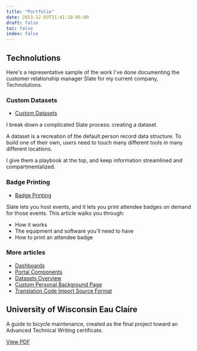 ```yaml
---
title: "Portfolio"
date: 2023-12-03T11:41:18-05:00
draft: false
toc: false
index: false
---
```


## Technolutions

Here's a representative sample of the work I've done documenting the customer relationship manager Slate for my current company, Technolutions. 

### Custom Datasets

- [Custom Datasets](https://knowledge.technolutions.com/hc/en-us/articles/360033050652-Creating-a-Custom-Dataset)

I break down a complicated Slate process: creating a dataset. 

A dataset is a recreation of the default person record data structure. To build one of their own, users need to touch many different tools in many different locations. 

I give them a playbook at the top, and keep information streamlined and compartmentalized. 

### Badge Printing

- [Badge Printing](https://knowledge.technolutions.com/hc/en-us/articles/9191589346331)

Slate lets you host events, and it lets you print attendee badges on demand for those events. This article walks you through:

- How it works
- The equipment and software you'll need to have
- How to print an attendee badge

### More articles

- [Dashboards](https://knowledge.technolutions.com/hc/en-us/articles/360032819152)
- [Portal Components](https://knowledge.technolutions.com/hc/en-us/articles/16516391511579)
- [Datasets Overview](https://knowledge.technolutions.net/v1/docs/en/datasets-overview)
- [Custom Personal Background Page](https://knowledge.technolutions.com/hc/en-us/articles/4709679781275) 
- [Translation Code Import Source Format](https://knowledge.technolutions.com/hc/en-us/articles/360032920032)

## University of Wisconsin Eau Claire 

A guide to bicycle maintenance, created as the final project toward an Advanced Technical Writing certificate. 

[View PDF](/UWEC-bicycle-doc.pdf)
